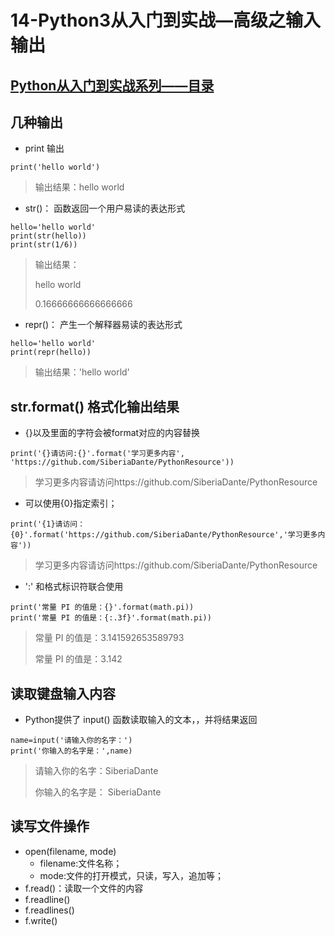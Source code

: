# 14-Python3从入门到实战—高级之输入输出

## [Python从入门到实战系列——目录](https://github.com/SiberiaDante/PythonResource/blob/master/README.md)

## 几种输出
* print 输出
```
print('hello world')
```
> 输出结果：hello world

* str()： 函数返回一个用户易读的表达形式
```
hello='hello world'
print(str(hello))
print(str(1/6))
```
> 输出结果：
> 
> hello world
> 
> 0.16666666666666666

* repr()： 产生一个解释器易读的表达形式
```
hello='hello world'
print(repr(hello))
```
> 输出结果：'hello world'

## str.format() 格式化输出结果
* {}以及里面的字符会被format对应的内容替换
```
print('{}请访问:{}'.format('学习更多内容', 'https://github.com/SiberiaDante/PythonResource'))
```
> 学习更多内容请访问https://github.com/SiberiaDante/PythonResource

* 可以使用{0}指定索引；
```
print('{1}请访问：{0}'.format('https://github.com/SiberiaDante/PythonResource','学习更多内容'))
```
> 学习更多内容请访问https://github.com/SiberiaDante/PythonResource

* ':' 和格式标识符联合使用
```
print('常量 PI 的值是：{}'.format(math.pi))
print('常量 PI 的值是：{:.3f}'.format(math.pi))
```
> 常量 PI 的值是：3.141592653589793
> 
> 常量 PI 的值是：3.142

## 读取键盘输入内容
* Python提供了 input() 函数读取输入的文本，，并将结果返回
```
name=input('请输入你的名字：')
print('你输入的名字是：',name)
```
> 请输入你的名字：SiberiaDante
> 
> 你输入的名字是： SiberiaDante

## 读写文件操作
* open(filename, mode)
    * filename:文件名称；
    * mode:文件的打开模式，只读，写入，追加等；
* f.read()：读取一个文件的内容
* f.readline()
* f.readlines()
* f.write()
